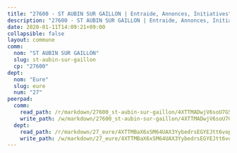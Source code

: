 ```yaml
---
title: "27600 - ST AUBIN SUR GAILLON | Entraide, Annonces, Initiatives"
description: "27600 - ST AUBIN SUR GAILLON | Entraide, Annonces, Initiatives"
date: 2020-01-11T14:09:21+09:00
collapsible: false
layout: commune
comm:
  nom: "ST AUBIN SUR GAILLON"
  slug: st-aubin-sur-gaillon
  cp: "27600"
dept:
  nom: "Eure"
  slug: eure
  num: "27"
peerpad:
  comm:
    read_path: /r/markdown/27600_st-aubin-sur-gaillon/4XTTMADwjV6soU7GSwaHQQWYzj7Um66Lq2fDiAs3qLwzGRhBi
    write_path: /w/markdown/27600_st-aubin-sur-gaillon/4XTTMADwjV6soU7GSwaHQQWYzj7Um66Lq2fDiAs3qLwzGRhBi-K3TgUbdkefBCKCFCGS9tNNtc5WGDXJYNaba723kMXNKseNxDqA2haNtmFUgbC48CLugKNtvREmZpWjxPoFghboEGmHw71t4tQnLedbELZ4o7CcRWdrQPZn6Skmwy914unMCKopcc
  dept:
    read_path: /r/markdown/27_eure/4XTTMBaX6xSM64UAX3YybedrsEGYEJtt6vopdQsPEFtGijgwg
    write_path: /w/markdown/27_eure/4XTTMBaX6xSM64UAX3YybedrsEGYEJtt6vopdQsPEFtGijgwg-K3TgUmjy61Gu7ZFzjoVmiacXP2Rc4pq6sxVCYUX3mFQZWQw9yCKsEoAMagtuW4jJTYhK96DsWW4cPmZLagvQNZ34BscGcu4btrtJibt18c1mpqofaWe6Q3RartDiuMTjY7NrsH4r
---
```



